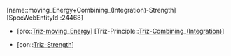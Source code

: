 ﻿---
type: TrizContradiction
aliases:
- moving_Energy+Combining_(Integration)-Strength
license: CC BY-SA 4.0
copyright: https://github.com/SpocWeb
IsDeleted: false
IsReadOnly: false
Confidential: public
tags: 
- Triz/Contradiction
---
[name::moving_Energy+Combining_(Integration)-Strength]
[SpocWebEntityId::24468]
+ [pro::[Triz-moving_Energy](tech/Triz/Parameter/Triz-moving_Energy.md)]
[Triz-Principle::[Triz-Combining_(Integration)](tech/Triz/Principle/Triz-Combining_(Integration).md)]
- [con::[Triz-Strength](tech/Triz/Parameter/Triz-Strength.md)]

